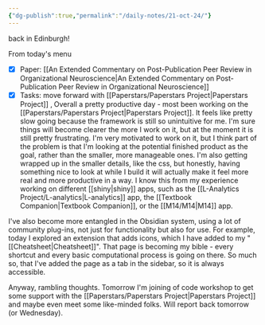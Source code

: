```yaml
---
{"dg-publish":true,"permalink":"/daily-notes/21-oct-24/"}
---
```


back in Edinburgh!

From today's menu
- [x] Paper: [[An Extended Commentary on Post-Publication Peer Review in Organizational Neuroscience\|An Extended Commentary on Post-Publication Peer Review in Organizational Neuroscience]]
- [x] Tasks: move forward with [[Paperstars/Paperstars Project\|Paperstars Project]]
‚
Overall a pretty productive day - most been working on the [[Paperstars/Paperstars Project\|Paperstars Project]]. It feels like pretty slow going because the framework is still so unintuitive for me. I'm sure things will become clearer the more I work on it, but at the moment it is still pretty frustrating. I'm very motivated to work on it, but I think part of the problem is that I'm looking at the potential finished product as the goal, rather than the smaller, more manageable ones. I'm also getting wrapped up in the smaller details, like the css, but honestly, having something nice to look at while I build it will actually make it feel more real and more productive in a way. I know this from my experience working on different [[shiny\|shiny]] apps, such as the [[L-Analytics Project/L-analytics\|L-analytics]] app, the [[Textbook Companion\|Textbook Companion]], or the [[M14/M14\|M14]] app. 

I've also become more entangled in the Obsidian system, using a lot of community plug-ins, not just for functionality but also for use. For example, today I explored an extension that adds icons, which I have added to my "[[Cheatsheet\|Cheatsheet]]". That page is becoming my bible - every shortcut and every basic computational process is going on there. So much so, that I've added the page as a tab in the sidebar, so it is always accessible.

Anyway, rambling thoughts. Tomorrow I'm joining of code workshop to get some support with the [[Paperstars/Paperstars Project\|Paperstars Project]] and maybe even meet some like-minded folks. Will report back tomorrow (or Wednesday).